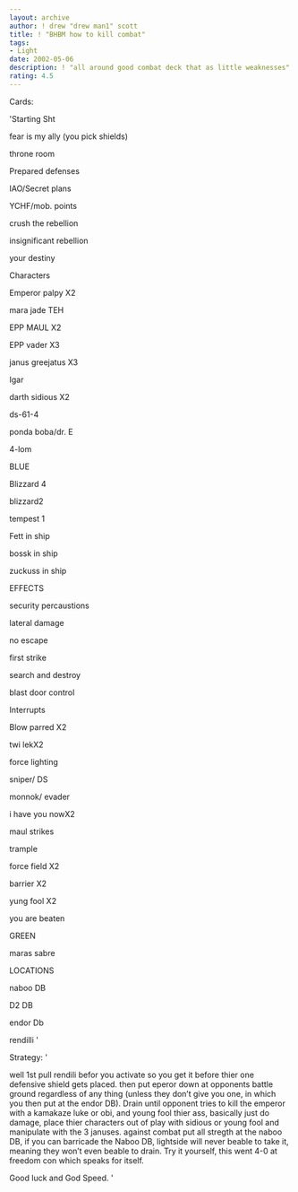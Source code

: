 ```yaml
---
layout: archive
author: ! drew "drew man1" scott
title: ! "BHBM how to kill combat"
tags:
- Light
date: 2002-05-06
description: ! "all around good combat deck that as little weaknesses"
rating: 4.5
---
```

Cards: 

'Starting Sht

fear is my ally (you pick shields)

throne room

Prepared defenses

IAO/Secret plans

YCHF/mob. points

crush the rebellion

insignificant rebellion

your destiny


Characters

Emperor palpy X2

mara jade TEH

EPP MAUL X2

EPP vader X3

janus greejatus X3

Igar

darth sidious X2

ds-61-4

ponda boba/dr. E

4-lom


BLUE 

Blizzard 4

blizzard2

tempest 1

Fett in ship

bossk in ship

zuckuss in ship


EFFECTS

security percaustions

lateral damage

no escape

first strike

search and destroy

blast door control


Interrupts

Blow parred X2

twi lekX2

force lighting

sniper/ DS

monnok/ evader

i have you nowX2

maul strikes 

trample

force field X2

barrier X2

yung fool X2

you are beaten


GREEN

maras sabre


LOCATIONS

naboo DB

D2 DB

endor Db

rendilli '

Strategy: '

well 1st pull rendili befor you activate so you get it before thier one defensive shield gets placed. then put eperor down at opponents battle ground regardless of any thing (unless they don’t give you one, in which you then put at the endor DB). Drain until opponent tries to kill the emperor with a kamakaze luke or obi, and young fool thier ass, basically just do damage, place thier characters out of play with sidious or young fool and manipulate with the 3 januses. against combat put all stregth at the naboo DB, if you can barricade the Naboo DB, lightside will never beable to take it, meaning they won’t even beable to drain. Try it yourself, this went 4-0 at freedom con which speaks for itself.

Good luck and God Speed. '